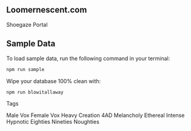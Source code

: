 ## Loomernescent.com

Shoegaze Portal

## Sample Data

To load sample data, run the following command in your terminal:

```bash
npm run sample
```

Wipe your database 100% clean with:

```bash
npm run blowitallaway
```


Tags

Male Vox
Female Vox
Heavy
Creation
4AD
Melancholy
Ethereal
Intense
Hypnotic
Eighties
Nineties
Noughties


